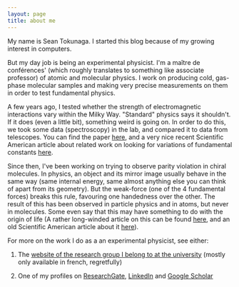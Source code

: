 ```yaml
---
layout: page
title: about me
---
```


My name is Sean Tokunaga. I started this blog because of my growing interest in computers.

But my day job is being an experimental physicist. I'm a maître de conférences' (which roughly translates to something like associate professor) of atomic and molecular physics. I work on producing cold, gas-phase molecular samples and making very precise measurements on them in order to test fundamental physics.

A few years ago, I tested whether the strength of electromagnetic interactions vary within the Milky Way. "Standard" physics says it shouldn't. If it does (even a little bit), something weird is going on. In order to do this, we took some data (spectroscopy) in the lab, and compared it to data from telescopes. You can find the paper [here](http://www.nature.com/articles/ncomms3600), and a very nice recent Scientific American article about related work on looking for variations of fundamental constants [here](https://blogs.scientificamerican.com/guest-blog/are-the-constants-of-physics-constant/).

Since then, I've been working on trying to observe parity violation in chiral molecules. In physics, an object and its mirror image usually behave in the same way (same internal energy, same almost anything else you can think of apart from its geometry). But the weak-force (one of the 4 fundamental forces) breaks this rule, favouring one handedness over the other. The result of this has been observed in particle physics and in atoms, but never in molecules. Some even say that this may have something to do with the origin of life (A rather long-winded article on this can be found [here](http://link.springer.com/article/10.1007/s10698-009-9070-0), and an old Scientific American article about it [here](http://quantummechanics.ucsd.edu/ph87/ScientificAmerican/Sciam/Hegstrom_The_Handedness_of_the_universe.pdf)).


For more on the work I do as a an experimental physicist, see either:

1. The [website of the research group I belong to at the university] (mostly only available in french, regretfully)

2. One of my profiles on [ResearchGate], [LinkedIn] and [Google Scholar]

[website of the research group I belong to at the university]: http://www-lpl.univ-paris13.fr/fr/hotes.awp
[ResearchGate]: https://www.researchgate.net/profile/Sean_Tokunaga
[LinkedIn]: https://fr.linkedin.com/in/seantokunaga
[Google Scholar]: https://scholar.google.fr/citations?user=ADDo1xwAAAAJ  
